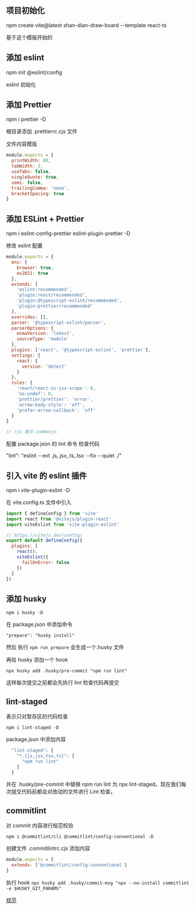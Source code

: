 ## 项目初始化

npm create vite@latest shan-dian-draw-board --template react-ts

基于这个模版开始的

## 添加 eslint

npm init @eslint/config

eslint 初始化

## 添加 Prettier

npm i prettier -D

根目录添加 .prettierrc.cjs 文件

文件内容模版

```js
module.exports = {
  printWidth: 80,
  tabWidth: 2,
  useTabs: false,
  singleQuote: true,
  semi: false,
  trailingComma: 'none',
  bracketSpacing: true
}
```

## 添加 ESLint + Prettier

npm i eslint-config-prettier eslint-plugin-prettier -D

修改 eslint 配置

```js
module.exports = {
  env: {
    browser: true,
    es2021: true
  },
  extends: [
    'eslint:recommended',
    'plugin:react/recommended',
    'plugin:@typescript-eslint/recommended',
    'plugin:prettier/recommended'
  ],
  overrides: [],
  parser: '@typescript-eslint/parser',
  parserOptions: {
    ecmaVersion: 'latest',
    sourceType: 'module'
  },
  plugins: ['react', '@typescript-eslint', 'prettier'],
  settings: {
    react: {
      version: 'detect'
    }
  },
  rules: {
    'react/react-in-jsx-scope': 0,
    'no-undef': 0,
    'prettier/prettier': 'error',
    'arrow-body-style': 'off',
    'prefer-arrow-callback': 'off'
  }
}

// cjs 表示 commonjs
```

配置 package.json 的 lint 命令 检查代码

"lint": "eslint --ext .js,.jsx,.ts,.tsx --fix --quiet ./"

## 引入 vite 的 eslint 插件

npm i vite-plugin-eslint -D

在 vite.config.ts 文件中引入

```js
import { defineConfig } from 'vite'
import react from '@vitejs/plugin-react'
import viteEslint from 'vite-plugin-eslint'

// https://vitejs.dev/config/
export default defineConfig({
  plugins: [
    react(),
    viteEslint({
      failOnError: false
    })
  ]
})
```

## 添加 husky

`npm i husky -D`

在 package.json 中添加命令

`"prepare": "husky install"`

然后 执行 `npm run prepare` 会生成一个.husky 文件

再给 husky 添加一个 hook

`npx husky add .husky/pre-commit "npm run lint"`

这样每次提交之前都会先执行 lint 检查代码再提交

## lint-staged

表示只对暂存区的代码检查

`npm i lint-staged -D`

package.json 中添加内容

```js
  "lint-staged": {
    "*.{js,jsx,tsx,ts}": [
      "npm run lint"
    ]
  }
```

并在 .husky/pre-commit 中替换 npm run lint 为 npx lint-staged。现在我们每次提交代码前都会对改动的文件进行 Lint 检查。

## commitlint

对 commit 内容进行规范校验

`npm i @commitlint/cli @commitlint/config-conventional -D`

创建文件 .commitlintrc.cjs 添加内容

```js
module.exports = {
  extends: ['@commitlint/config-conventional']
}
```

执行 hook
`npx husky add .husky/commit-msg "npx --no-install commitlint -e $HUSKY_GIT_PARAMS"`

[规范](https://github.com/conventional-changelog/commitlint#what-is-commitlint)

